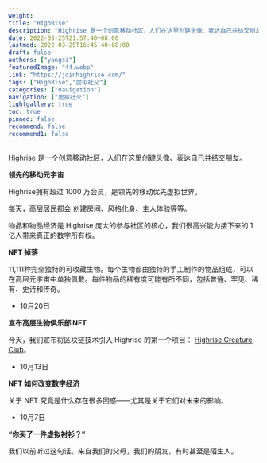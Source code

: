 ```yaml
---
weight: 
title: "HighRise"
description: "Highrise 是一个创意移动社区，人们在这里创建头像、表达自己并结交朋友。"
date: 2022-03-25T21:57:40+08:00
lastmod: 2022-03-25T16:45:40+08:00
draft: false
authors: ["yangsi"]
featuredImage: "44.webp"
link: "https://joinhighrise.com/"
tags: ["HighRise","虚拟社交"]
categories: ["navigation"]
navigation: ["虚拟社交"]
lightgallery: true
toc: true
pinned: false
recommend: false
recommend1: false
---
```


Highrise 是一个创意移动社区，人们在这里创建头像、表达自己并结交朋友。

**领先的移动元宇宙**

Highrise拥有超过 1000 万会员，是领先的移动优先虚拟世界。

每天，高层居民都会 创建房间、风格化身、主人体验等等。

物品和物品经济是 Highrise 庞大的参与社区的核心，我们很高兴能为接下来的 1 亿人带来真正的数字所有权。

**NFT 掉落**

11,111种完全独特的可收藏生物。每个生物都由独特的手工制作的物品组成，可以在高层元宇宙中单独佩戴。每件物品的稀有度可能有所不同，包括普通、罕见、稀有、史诗和传奇。

- 10月20日

**宣布高层生物俱乐部 NFT**

今天，我们宣布将区块链技术引入 Highrise 的第一个项目： [Highrise Creature Club](https://nft.joinhighrise.com/)。

- 10月13日

**NFT 如何改变数字经济**

关于 NFT 究竟是什么存在很多困惑——尤其是关于它们对未来的影响。

- 10月7日

**“你买了一件虚拟衬衫？”**

我们以前听过这句话。来自我们的父母，我们的朋友，有时甚至是陌生人。